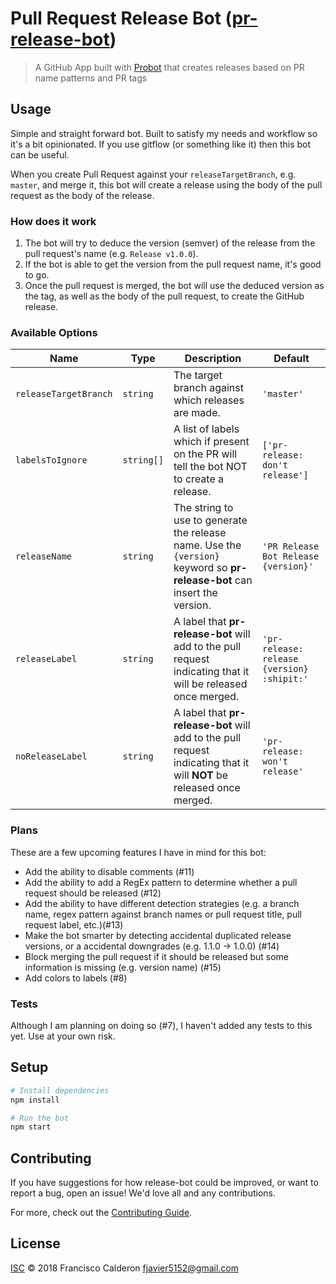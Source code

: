 # Pull Request Release Bot ([pr-release-bot](https://github.com/apps/pr-release-bot))

> A GitHub App built with [Probot](https://github.com/probot/probot) that creates releases based on PR name patterns and PR tags

## Usage

Simple and straight forward bot. Built to satisfy my needs and workflow so it's a bit opinionated. If you use gitflow (or something like it)
then this bot can be useful.

When you create Pull Request against your `releaseTargetBranch`, e.g. `master`, and merge it, this bot will create a release using the body of the pull request as the body of the release.

### How does it work

1. The bot will try to deduce the version (semver) of the release from the pull request's name (e.g. `Release v1.0.0`).
2. If the bot is able to get the version from the pull request name, it's good to go.
3. Once the pull request is merged, the bot will use the deduced version as the tag, as well as the body of the pull request, to create the GitHub release. 

### Available Options

| Name | Type | Description | Default |
|------|------|-------------|---------|
|`releaseTargetBranch`|`string`|The target branch against which releases are made.|`'master'`|
|`labelsToIgnore`|`string[]`|A list of labels which if present on the PR will tell the bot NOT to create a release.|`['pr-release: don't release']`|
|`releaseName`|`string`| The string to use to generate the release name. Use the `{version}` keyword so **pr-release-bot** can insert the version. |`'PR Release Bot Release {version}'`|
|`releaseLabel`|`string`| A label that **pr-release-bot** will add to the pull request indicating that it will be released once merged. |`'pr-release: release {version} :shipit:'`|
|`noReleaseLabel`|`string`| A label that **pr-release-bot** will add to the pull request indicating that it will **NOT** be released once merged. |`'pr-release: won't release'`|


### Plans

These are a few upcoming features I have in mind for this bot: 

* Add the ability to disable comments (#11)
* Add the ability to add a RegEx pattern to determine whether a pull request should be released (#12)
* Add the ability to have different detection strategies (e.g. a branch name, regex pattern against branch names or pull request title, pull request label, etc.)(#13)
* Make the bot smarter by detecting accidental duplicated release versions, or a accidental downgrades (e.g. 1.1.0 -> 1.0.0) (#14)
* Block merging the pull request if it should be released but some information is missing (e.g. version name) (#15)
* Add colors to labels (#8)

### Tests

Although I am planning on doing so (#7), I haven't added any tests to this yet. Use at your own risk.  

## Setup

```sh
# Install dependencies
npm install

# Run the bot
npm start
```

## Contributing

If you have suggestions for how release-bot could be improved, or want to report a bug, open an issue! We'd love all and any contributions.

For more, check out the [Contributing Guide](CONTRIBUTING.md).

## License

[ISC](LICENSE) © 2018 Francisco Calderon <fjavier5152@gmail.com>
